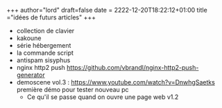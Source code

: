 +++
author="lord"
draft=false
date = 2222-12-20T18:22:12+01:00
title ="idées de futurs articles"
+++

  - collection de clavier
  - kakoune
  - série hébergement
  - la commande script
  - antispam sisyphus
  - nginx http2 push https://github.com/vbrandl/nginx-http2-push-generator
  - demoscene vol.3 : https://www.youtube.com/watch?v=DnwhgSaetks première démo pour tester nouveau pc
	- Ce qu'il se passe quand on ouvre une page web v1.2

